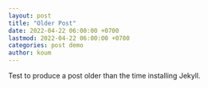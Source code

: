 ```yaml
---
layout: post
title: "Older Post"
date: 2022-04-22 06:00:00 +0700
lastmod: 2022-04-22 06:00:00 +0700
categories: post demo
author: koum
---
```

Test to produce a post older than the time installing Jekyll.